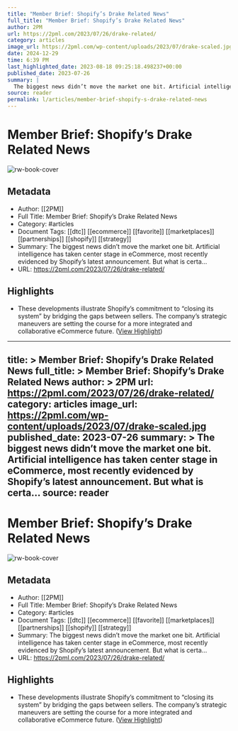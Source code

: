 ```yaml
---
title: "Member Brief: Shopify’s Drake Related News"
full_title: "Member Brief: Shopify’s Drake Related News"
author: 2PM
url: https://2pml.com/2023/07/26/drake-related/
category: articles
image_url: https://2pml.com/wp-content/uploads/2023/07/drake-scaled.jpg
date: 2024-12-29
time: 6:39 PM
last_highlighted_date: 2023-08-18 09:25:18.498237+00:00
published_date: 2023-07-26
summary: |
  The biggest news didn’t move the market one bit. Artificial intelligence has taken center stage in eCommerce, most recently evidenced by Shopify’s latest announcement. But what is certa…
source: reader
permalink: l/articles/member-brief-shopify-s-drake-related-news
---
```

# Member Brief: Shopify’s Drake Related News

![rw-book-cover](https://2pml.com/wp-content/uploads/2023/07/drake-scaled.jpg)

## Metadata
- Author: [[2PM]]
- Full Title: Member Brief: Shopify’s Drake Related News
- Category: #articles
- Document Tags: [[dtc]] [[ecommerce]] [[favorite]] [[marketplaces]] [[partnerships]] [[shopify]] [[strategy]] 
- Summary: The biggest news didn’t move the market one bit. Artificial intelligence has taken center stage in eCommerce, most recently evidenced by Shopify’s latest announcement. But what is certa…
- URL: https://2pml.com/2023/07/26/drake-related/

## Highlights
- These developments illustrate Shopify’s commitment to “closing its system” by bridging the gaps between sellers. The company’s strategic maneuvers are setting the course for a more integrated and collaborative eCommerce future. ([View Highlight](https://read.readwise.io/read/01h83zd7zp3n33qfcav96pvfja))


---
title: >
  Member Brief: Shopify’s Drake Related News
full_title: >
  Member Brief: Shopify’s Drake Related News
author: >
  2PM
url: https://2pml.com/2023/07/26/drake-related/
category: articles
image_url: https://2pml.com/wp-content/uploads/2023/07/drake-scaled.jpg
published_date: 2023-07-26
summary: >
  The biggest news didn’t move the market one bit. Artificial intelligence has taken center stage in eCommerce, most recently evidenced by Shopify’s latest announcement. But what is certa…
source: reader
---
# Member Brief: Shopify’s Drake Related News

![rw-book-cover](https://2pml.com/wp-content/uploads/2023/07/drake-scaled.jpg)

## Metadata
- Author: [[2PM]]
- Full Title: Member Brief: Shopify’s Drake Related News
- Category: #articles
- Document Tags: [[dtc]] [[ecommerce]] [[favorite]] [[marketplaces]] [[partnerships]] [[shopify]] [[strategy]] 
- Summary: The biggest news didn’t move the market one bit. Artificial intelligence has taken center stage in eCommerce, most recently evidenced by Shopify’s latest announcement. But what is certa…
- URL: https://2pml.com/2023/07/26/drake-related/

## Highlights
- These developments illustrate Shopify’s commitment to “closing its system” by bridging the gaps between sellers. The company’s strategic maneuvers are setting the course for a more integrated and collaborative eCommerce future. ([View Highlight](https://read.readwise.io/read/01h83zd7zp3n33qfcav96pvfja))


